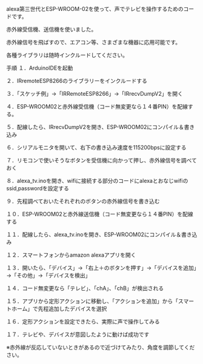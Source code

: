 
alexa第三世代とESP-WROOM-02を使って、声でテレビを操作するためのコードです。

赤外線受信機、送信機を使いました。

赤外線信号を飛ばすので、エアコン等、さまざまな機器に応用可能です。

各種ライブラリは随時インクルードしてください。

手順
１．ArduinoIDEを起動

２．IRremoteESP8266のライブラリーをインクルードする

３．「スケッチ例」→「IRRemoteESP8266」→「IRrecvDumpV2」を開く

４．ESP-WROOM02と赤外線受信機（コード無変更なら１４番PIN）を配線する。

５．配線したら、IRrecvDumpV2を開き、ESP-WROOM02にコンパイル＆書き込み

６．シリアルモニタを開いて、右下の書き込み速度を115200bpsに設定する

７．リモコンで使いそうなボタンを受信機に向かって押し、赤外線信号を調べておく

８．alexa_tv.inoを開き、wifiに接続する部分のコードにalexaとおなじwifiのssid,passwordを設定する

９．先程調べておいたそれぞれのボタンの赤外線信号を書き込む

１０．ESP-WROOM02と赤外線送信機（コード無変更なら１４番PIN）を配線する

１１．配線したら、alexa_tv.inoを開き、ESP-WROOM02にコンパイル＆書き込み

１２．スマートフォンからamazon alexaアプリを開く

１３．開いたら、「デバイス」→「右上＋のボタンを押す」→「デバイスを追加」→「その他」→「デバイスを検出」

１４．コード無変更なら「テレビ」、「chA」、「chB」が検出される

１５．アプリから定形アクションに移動し、「アクションを追加」から「スマートホーム」で先程追加したデバイスを選択

１６．定形アクションを設定できたら、実際に声で操作してみる

１７．テレビや、デバイスが意図したように動けば成功です

※赤外線が反応していないときがあるので近づけてみたり、角度を調節してください。

